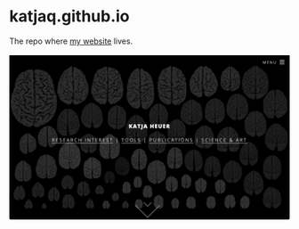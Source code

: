 # katjaq.github.io

The repo where <a href="https://katjaq.github.io" >my website</a> lives.
<br /><br />
<a href="https://katjaq.github.io" ><img src="images/katja_landingpage.jpg" /></a>

